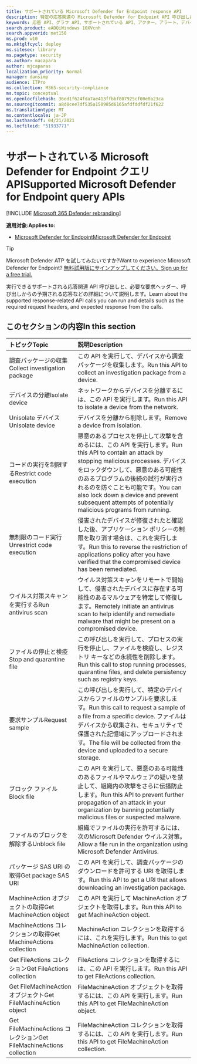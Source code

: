 ```yaml
---
title: サポートされている Microsoft Defender for Endpoint response API
description: 特定の応答関連の Microsoft Defender for Endpoint API 呼び出しについて説明します。
keywords: 応答 API、グラフ API、サポートされている API、アクター、アラート、デバイス、ユーザー、ドメイン、IP、ファイル
search.product: eADQiWindows 10XVcnh
search.appverid: met150
ms.prod: w10
ms.mktglfcycl: deploy
ms.sitesec: library
ms.pagetype: security
ms.author: macapara
author: mjcaparas
localization_priority: Normal
manager: dansimp
audience: ITPro
ms.collection: M365-security-compliance
ms.topic: conceptual
ms.openlocfilehash: 36ed1f624fda7ae413ffbbf807925cf00e0a23ca
ms.sourcegitcommit: a8d8cee7df535a150985d6165afdfddfdf21f622
ms.translationtype: MT
ms.contentlocale: ja-JP
ms.lasthandoff: 04/21/2021
ms.locfileid: "51933771"
---
```

# <a name="supported-microsoft-defender-for-endpoint-query-apis"></a><span data-ttu-id="ff977-104">サポートされている Microsoft Defender for Endpoint クエリ API</span><span class="sxs-lookup"><span data-stu-id="ff977-104">Supported Microsoft Defender for Endpoint query APIs</span></span> 

[!INCLUDE [Microsoft 365 Defender rebranding](../../includes/microsoft-defender.md)]


<span data-ttu-id="ff977-105">**適用対象:**</span><span class="sxs-lookup"><span data-stu-id="ff977-105">**Applies to:**</span></span>
- [<span data-ttu-id="ff977-106">Microsoft Defender for Endpoint</span><span class="sxs-lookup"><span data-stu-id="ff977-106">Microsoft Defender for Endpoint</span></span>](https://go.microsoft.com/fwlink/p/?linkid=2154037)

> [!TIP]
> <span data-ttu-id="ff977-107">Microsoft Defender ATP を試してみたいですか?</span><span class="sxs-lookup"><span data-stu-id="ff977-107">Want to experience Microsoft Defender for Endpoint?</span></span> [<span data-ttu-id="ff977-108">無料試用版にサインアップしてください。</span><span class="sxs-lookup"><span data-stu-id="ff977-108">Sign up for a free trial.</span></span>](https://www.microsoft.com/microsoft-365/windows/microsoft-defender-atp?ocid=docs-wdatp-supported-response-apis-abovefoldlink) 

<span data-ttu-id="ff977-109">実行できるサポートされる応答関連 API 呼び出しと、必要な要求ヘッダー、呼び出しからの予期される応答などの詳細について説明します。</span><span class="sxs-lookup"><span data-stu-id="ff977-109">Learn about the supported response-related API calls you can run and details such as the required request headers, and expected response from the calls.</span></span>

## <a name="in-this-section"></a><span data-ttu-id="ff977-110">このセクションの内容</span><span class="sxs-lookup"><span data-stu-id="ff977-110">In this section</span></span>
<span data-ttu-id="ff977-111">トピック</span><span class="sxs-lookup"><span data-stu-id="ff977-111">Topic</span></span> | <span data-ttu-id="ff977-112">説明</span><span class="sxs-lookup"><span data-stu-id="ff977-112">Description</span></span>
:---|:---
<span data-ttu-id="ff977-113">調査パッケージの収集</span><span class="sxs-lookup"><span data-stu-id="ff977-113">Collect investigation package</span></span> | <span data-ttu-id="ff977-114">この API を実行して、デバイスから調査パッケージを収集します。</span><span class="sxs-lookup"><span data-stu-id="ff977-114">Run this API to collect an investigation package from a device.</span></span>
<span data-ttu-id="ff977-115">デバイスの分離</span><span class="sxs-lookup"><span data-stu-id="ff977-115">Isolate device</span></span> | <span data-ttu-id="ff977-116">ネットワークからデバイスを分離するには、この API を実行します。</span><span class="sxs-lookup"><span data-stu-id="ff977-116">Run this API to isolate a device from the network.</span></span>
<span data-ttu-id="ff977-117">Unisolate デバイス</span><span class="sxs-lookup"><span data-stu-id="ff977-117">Unisolate device</span></span> | <span data-ttu-id="ff977-118">デバイスを分離から削除します。</span><span class="sxs-lookup"><span data-stu-id="ff977-118">Remove a device from isolation.</span></span> 
<span data-ttu-id="ff977-119">コードの実行を制限する</span><span class="sxs-lookup"><span data-stu-id="ff977-119">Restrict code execution</span></span> | <span data-ttu-id="ff977-120">悪意のあるプロセスを停止して攻撃を含めるには、この API を実行します。</span><span class="sxs-lookup"><span data-stu-id="ff977-120">Run this API to contain an attack by stopping malicious processes.</span></span> <span data-ttu-id="ff977-121">デバイスをロックダウンして、悪意のある可能性のあるプログラムの後続の試行が実行されるのを防ぐことも可能です。</span><span class="sxs-lookup"><span data-stu-id="ff977-121">You can also lock down a device and prevent subsequent attempts of potentially malicious programs from running.</span></span>
<span data-ttu-id="ff977-122">無制限のコード実行</span><span class="sxs-lookup"><span data-stu-id="ff977-122">Unrestrict code execution</span></span> | <span data-ttu-id="ff977-123">侵害されたデバイスが修復されたと確認した後、アプリケーション ポリシーの制限を取り消す場合は、これを実行します。</span><span class="sxs-lookup"><span data-stu-id="ff977-123">Run this to reverse the restriction of applications policy after you have verified that the compromised device has been remediated.</span></span>
<span data-ttu-id="ff977-124">ウイルス対策スキャンを実行する</span><span class="sxs-lookup"><span data-stu-id="ff977-124">Run antivirus scan</span></span> | <span data-ttu-id="ff977-125">ウイルス対策スキャンをリモートで開始して、侵害されたデバイスに存在する可能性のあるマルウェアを特定して修復します。</span><span class="sxs-lookup"><span data-stu-id="ff977-125">Remotely initiate an antivirus scan to help identify and remediate malware that might be present on a compromised device.</span></span>
<span data-ttu-id="ff977-126">ファイルの停止と検疫</span><span class="sxs-lookup"><span data-stu-id="ff977-126">Stop and quarantine file</span></span> |  <span data-ttu-id="ff977-127">この呼び出しを実行して、プロセスの実行を停止し、ファイルを検疫し、レジストリ キーなどの永続性を削除します。</span><span class="sxs-lookup"><span data-stu-id="ff977-127">Run this call to stop running processes, quarantine  files, and delete persistency such as registry keys.</span></span>
<span data-ttu-id="ff977-128">要求サンプル</span><span class="sxs-lookup"><span data-stu-id="ff977-128">Request sample</span></span> | <span data-ttu-id="ff977-129">この呼び出しを実行して、特定のデバイスからファイルのサンプルを要求します。</span><span class="sxs-lookup"><span data-stu-id="ff977-129">Run this call to request a sample of a file from a specific device.</span></span> <span data-ttu-id="ff977-130">ファイルはデバイスから収集され、セキュリティで保護された記憶域にアップロードされます。</span><span class="sxs-lookup"><span data-stu-id="ff977-130">The file will be collected from the device and uploaded to a secure storage.</span></span>
<span data-ttu-id="ff977-131">ブロック ファイル</span><span class="sxs-lookup"><span data-stu-id="ff977-131">Block file</span></span> | <span data-ttu-id="ff977-132">この API を実行して、悪意のある可能性のあるファイルやマルウェアの疑いを禁止して、組織内の攻撃をさらに伝播防止します。</span><span class="sxs-lookup"><span data-stu-id="ff977-132">Run this API to prevent further propagation of an attack in your organization by banning potentially malicious files or suspected malware.</span></span> 
<span data-ttu-id="ff977-133">ファイルのブロックを解除する</span><span class="sxs-lookup"><span data-stu-id="ff977-133">Unblock file</span></span> | <span data-ttu-id="ff977-134">組織でファイルの実行を許可するには、次のMicrosoft Defender ウイルス対策。</span><span class="sxs-lookup"><span data-stu-id="ff977-134">Allow a file run in the organization using Microsoft Defender Antivirus.</span></span>
<span data-ttu-id="ff977-135">パッケージ SAS URI の取得</span><span class="sxs-lookup"><span data-stu-id="ff977-135">Get package SAS URI</span></span> | <span data-ttu-id="ff977-136">この API を実行して、調査パッケージのダウンロードを許可する URI を取得します。</span><span class="sxs-lookup"><span data-stu-id="ff977-136">Run this API to get a URI that allows downloading an investigation package.</span></span>
<span data-ttu-id="ff977-137">MachineAction オブジェクトの取得</span><span class="sxs-lookup"><span data-stu-id="ff977-137">Get MachineAction object</span></span> | <span data-ttu-id="ff977-138">この API を実行して MachineAction オブジェクトを取得します。</span><span class="sxs-lookup"><span data-stu-id="ff977-138">Run this API to get MachineAction object.</span></span>
<span data-ttu-id="ff977-139">MachineActions コレクションの取得</span><span class="sxs-lookup"><span data-stu-id="ff977-139">Get MachineActions collection</span></span> | <span data-ttu-id="ff977-140">MachineAction コレクションを取得するには、これを実行します。</span><span class="sxs-lookup"><span data-stu-id="ff977-140">Run this to get MachineAction collection.</span></span>
<span data-ttu-id="ff977-141">Get FileActions コレクション</span><span class="sxs-lookup"><span data-stu-id="ff977-141">Get FileActions collection</span></span> | <span data-ttu-id="ff977-142">FileActions コレクションを取得するには、この API を実行します。</span><span class="sxs-lookup"><span data-stu-id="ff977-142">Run this API to get FileActions collection.</span></span>
<span data-ttu-id="ff977-143">Get FileMachineAction オブジェクト</span><span class="sxs-lookup"><span data-stu-id="ff977-143">Get FileMachineAction object</span></span> | <span data-ttu-id="ff977-144">FileMachineAction オブジェクトを取得するには、この API を実行します。</span><span class="sxs-lookup"><span data-stu-id="ff977-144">Run this API to get FileMachineAction object.</span></span>
<span data-ttu-id="ff977-145">Get FileMachineActions コレクション</span><span class="sxs-lookup"><span data-stu-id="ff977-145">Get FileMachineActions collection</span></span> | <span data-ttu-id="ff977-146">FileMachineAction コレクションを取得するには、この API を実行します。</span><span class="sxs-lookup"><span data-stu-id="ff977-146">Run this API to get FileMachineAction collection.</span></span>
